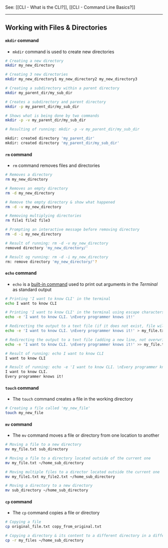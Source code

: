 See: [[CLI - What is the CLI?]], [[CLI - Command Line Basics?]]

---

## Working with Files & Directories

#### `mkdir` command
* `mkdir` command is used to create new directories 
```Bash
# Creating a new directory
mkdir my_new_directory

# Creating 3 new directories
mkdir my_new_directory1 my_new_directory2 my_new_directory3

# Creating a subdirectory within a parent directory
mkdir my_parent_dir/my_sub_dir

# Creates a subdirectory and parent directory
mkdir -p my_parent_dir/my_sub_dir

# Shows what is being done by two commands
mkdir -p -v my_parent_dir/my_sub_dir
```

```bash
# Resulting of running: mkdir -p -v my_parent_dir/my_sub_dir

mkdir: created directory 'my_parent_dir'
mkdir: created directory 'my_parent_dir/my_sub_dir'
```

#### `rm` command
* `rm` command removes files and directories
```bash
# Removes a directory
rm my_new_directory

# Removes an empty directory
rm -d my_new_directory

# Remove the empty directory & show what happened
rm -d -v my_new_directory

# Removing multiplying directories
rm file1 file2 file3

# Prompting an interactive message before removing directory
rm -d -i my_new_directory
```

```bash
# Result of running: rm -d -v my_new_directory
removed directory 'my_new_directory/'

# Result og running: rm -d -i my_new_directory
rm: remove directory 'my_new_directory/'?
```

#### `echo` command
* `echo` is a [built-in command](https://www.computerhope.com/jargon/b/builtin.htm) used to print out arguments in the _Terminal_ as standard output
```bash
# Printing 'I want to know CLI' in the terminal
echo I want to know CLI

# Printing 'I want to know CLI' in the terminal using escape characters
echo -e 'I want to know CLI. \nEvery programmer knows it!'

# Redirecting the output to a text file (if it does not exist, file will be created)
echo -e 'I want to know CLI. \nEvery programmer knows it!' > my_file.txt

# Redirecting the output to a text file (adding a new line, not overwriting)
echo -e 'I want to know CLI. \nEvery programmer knows it!' >> my_file.txt
```

```bash
# Result of running: echo I want to know CLI
I want to know CLI

# Result of running: echo -e 'I want to know CLI. \nEvery programmer knows it!'
I want to know CLI. 
Every programmer knows it!
```


#### `touch` command
* The `touch` command creates a file in the working directory
```bash
# Creating a file called 'my_new_file'
touch my_new_file
```

#### `mv` command
* The `mv` command moves a file or directory from one location to another
```bash
# Moving a file to a new directory
mv my_file.txt sub_directory

# Moving a file to a directory located outside of the current one
mv my_file.txt ~/home_sub_directory

# Moving multiple files to a director located outside the current one
mv my_file1.txt my_file2.txt ~/home_sub_directory

# Moving a directory to a new directory
mv sub_directory ~/home_sub_directory
```

#### `cp` command
* The `cp` command copies a file or directory
```bash
# Copying a file
cp original_file.txt copy_from_original.txt

# Copying a directory & its content to a different directory in a different location
cp -r my_files ~/home_sub_directory


```